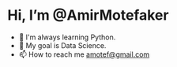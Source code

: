 # Hi, I’m @AmirMotefaker

- 👀 I'm always learning Python.
- 🎯 My goal is Data Science.
- 📫 How to reach me amotef@gmail.com

<!---
AmirMotefaker/AmirMotefaker is a ✨ special ✨ repository because its `README.md` (this file) appears on your GitHub profile.
You can click the Preview link to take a look at your changes.
--->
